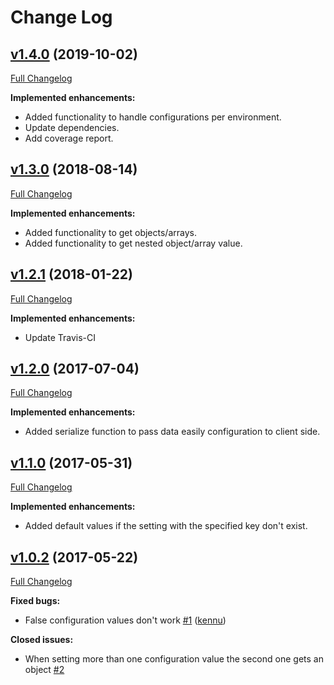 # Change Log

## [v1.4.0](https://github.com/morenofa/react-global-configuration/tree/v1.3.0) (2019-10-02)
[Full Changelog](https://github.com/morenofa/react-global-configuration/compare/v1.3.0...v1.4.0)

**Implemented enhancements:**

- Added functionality to handle configurations per environment.
- Update dependencies.
- Add coverage report.

## [v1.3.0](https://github.com/morenofa/react-global-configuration/tree/v1.3.0) (2018-08-14)
[Full Changelog](https://github.com/morenofa/react-global-configuration/compare/v1.2.1...v1.3.0)

**Implemented enhancements:**

- Added functionality to get objects/arrays.
- Added functionality to get nested object/array value.

## [v1.2.1](https://github.com/morenofa/react-global-configuration/tree/v1.2.1) (2018-01-22)
[Full Changelog](https://github.com/morenofa/react-global-configuration/compare/v1.2.0...v1.2.1)

**Implemented enhancements:**

- Update Travis-CI

## [v1.2.0](https://github.com/morenofa/react-global-configuration/tree/v1.2.0) (2017-07-04)
[Full Changelog](https://github.com/morenofa/react-global-configuration/compare/v1.1.1...v1.2.0)

**Implemented enhancements:**

- Added serialize function to pass data easily configuration to client side.

## [v1.1.0](https://github.com/morenofa/react-global-configuration/tree/v1.1.0) (2017-05-31)
[Full Changelog](https://github.com/morenofa/react-global-configuration/compare/v1.0.1...v1.1.0)

**Implemented enhancements:**

- Added default values if the setting with the specified key don't exist.


## [v1.0.2](https://github.com/morenofa/react-global-configuration/tree/v1.0.2) (2017-05-22)
[Full Changelog](https://github.com/morenofa/react-global-configuration/compare/v1.0.1...v1.0.2)

**Fixed bugs:**

- False configuration values don't work [\#1](https://github.com/morenofa/react-global-configuration/issues/1) ([kennu](https://github.com/kennu))

**Closed issues:**

- When setting more than one configuration value the second one gets an object [\#2](https://github.com/morenofa/react-global-configuration/issues/2)
